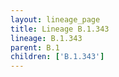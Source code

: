 ```yaml
---
layout: lineage_page
title: Lineage B.1.343
lineage: B.1.343
parent: B.1
children: ['B.1.343']
---
```

